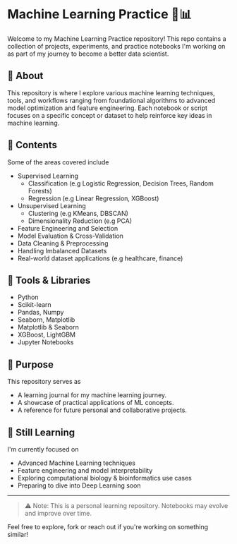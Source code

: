 # Machine Learning Practice 🧠📊

Welcome to my Machine Learning Practice repository! This repo contains a collection of projects, experiments, and practice notebooks I'm working on as part of my journey to become a better data scientist.

## 🧭 About

This repository is where I explore various machine learning techniques, tools, and workflows ranging from foundational algorithms to advanced model optimization and feature engineering. Each notebook or script focuses on a specific concept or dataset to help reinforce key ideas in machine learning.

## 📁 Contents

Some of the areas covered include

- Supervised Learning
  - Classification (e.g Logistic Regression, Decision Trees, Random Forests)
  - Regression (e.g Linear Regression, XGBoost)
- Unsupervised Learning
  - Clustering (e.g KMeans, DBSCAN)
  - Dimensionality Reduction (e.g PCA)
- Feature Engineering and Selection 
- Model Evaluation & Cross-Validation
- Data Cleaning & Preprocessing
- Handling Imbalanced Datasets
- Real-world dataset applications (e.g healthcare, finance)

## 🔧 Tools & Libraries

- Python
- Scikit-learn
- Pandas, Numpy
- Seaborn, Matplotlib
- Matplotlib & Seaborn
- XGBoost, LightGBM
- Jupyter Notebooks

## 📌 Purpose

This repository serves as

- A learning journal for my machine learning journey.
- A showcase of practical applications of ML concepts.
- A reference for future personal and collaborative projects.  

## 🚀 Still Learning

I'm currently focused on

- Advanced Machine Learning techniques  
- Feature engineering and model interpretability  
- Exploring computational biology & bioinformatics use cases  
- Preparing to dive into Deep Learning soon  

----

> ⚠️ Note: This is a personal learning repository. Notebooks may evolve and improve over time.

Feel free to explore, fork or reach out if you're working on something similar!
